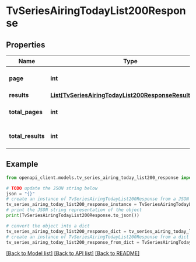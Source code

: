 # TvSeriesAiringTodayList200Response


## Properties

Name | Type | Description | Notes
------------ | ------------- | ------------- | -------------
**page** | **int** |  | [optional] [default to 0]
**results** | [**List[TvSeriesAiringTodayList200ResponseResultsInner]**](TvSeriesAiringTodayList200ResponseResultsInner.md) |  | [optional] 
**total_pages** | **int** |  | [optional] [default to 0]
**total_results** | **int** |  | [optional] [default to 0]

## Example

```python
from openapi_client.models.tv_series_airing_today_list200_response import TvSeriesAiringTodayList200Response

# TODO update the JSON string below
json = "{}"
# create an instance of TvSeriesAiringTodayList200Response from a JSON string
tv_series_airing_today_list200_response_instance = TvSeriesAiringTodayList200Response.from_json(json)
# print the JSON string representation of the object
print(TvSeriesAiringTodayList200Response.to_json())

# convert the object into a dict
tv_series_airing_today_list200_response_dict = tv_series_airing_today_list200_response_instance.to_dict()
# create an instance of TvSeriesAiringTodayList200Response from a dict
tv_series_airing_today_list200_response_from_dict = TvSeriesAiringTodayList200Response.from_dict(tv_series_airing_today_list200_response_dict)
```
[[Back to Model list]](../README.md#documentation-for-models) [[Back to API list]](../README.md#documentation-for-api-endpoints) [[Back to README]](../README.md)



